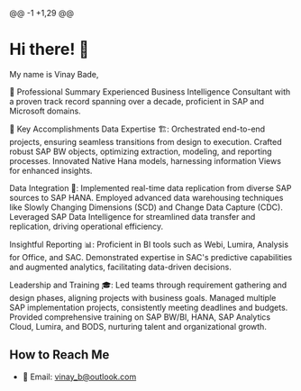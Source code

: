 @@ -1 +1,29 @@
# Hi there! 👋

My name is Vinay Bade,

🚀 Professional Summary
Experienced Business Intelligence Consultant with a proven track record spanning over a decade, proficient in SAP and Microsoft domains.

🔑 Key Accomplishments
Data Expertise 🏗️:
Orchestrated end-to-end projects, ensuring seamless transitions from design to execution.
Crafted robust SAP BW objects, optimizing extraction, modeling, and reporting processes.
Innovated Native Hana models, harnessing information Views for enhanced insights.

Data Integration 🌊:
Implemented real-time data replication from diverse SAP sources to SAP HANA.
Employed advanced data warehousing techniques like Slowly Changing Dimensions (SCD) and Change Data Capture (CDC).
Leveraged SAP Data Intelligence for streamlined data transfer and replication, driving operational efficiency.

Insightful Reporting 📊:
Proficient in BI tools such as Webi, Lumira, Analysis for Office, and SAC.
Demonstrated expertise in SAC's predictive capabilities and augmented analytics, facilitating data-driven decisions.

Leadership and Training 🎓:
Led teams through requirement gathering and design phases, aligning projects with business goals.
Managed multiple SAP implementation projects, consistently meeting deadlines and budgets.
Provided comprehensive training on SAP BW/BI, HANA, SAP Analytics Cloud, Lumira, and BODS, nurturing talent and organizational growth.

## How to Reach Me
- 📧 Email: vinay_b@outlook.com
